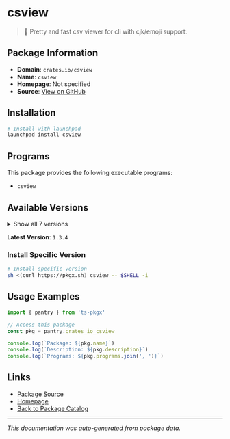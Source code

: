 # csview

> 📠 Pretty and fast csv viewer for cli with cjk/emoji support.

## Package Information

- **Domain**: `crates.io/csview`
- **Name**: `csview`
- **Homepage**: Not specified
- **Source**: [View on GitHub](https://github.com/pkgxdev/pantry/tree/main/projects/crates.io/csview/package.yml)

## Installation

```bash
# Install with launchpad
launchpad install csview
```

## Programs

This package provides the following executable programs:

- `csview`

## Available Versions

<details>
<summary>Show all 7 versions</summary>

- `1.3.4`, `1.3.3`, `1.3.2`, `1.3.1`, `1.3.0`
- `1.2.4`, `1.2.2`

</details>

**Latest Version**: `1.3.4`

### Install Specific Version

```bash
# Install specific version
sh <(curl https://pkgx.sh) csview -- $SHELL -i
```

## Usage Examples

```typescript
import { pantry } from 'ts-pkgx'

// Access this package
const pkg = pantry.crates_io_csview

console.log(`Package: ${pkg.name}`)
console.log(`Description: ${pkg.description}`)
console.log(`Programs: ${pkg.programs.join(', ')}`)
```

## Links

- [Package Source](https://github.com/pkgxdev/pantry/tree/main/projects/crates.io/csview/package.yml)
- [Homepage](#)
- [Back to Package Catalog](../package-catalog.md)

---

*This documentation was auto-generated from package data.*

